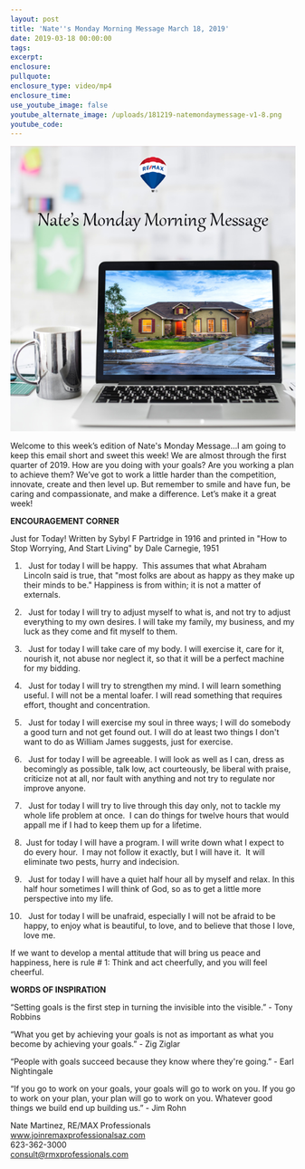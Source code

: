 ```yaml
---
layout: post
title: 'Nate''s Monday Morning Message March 18, 2019'
date: 2019-03-18 00:00:00
tags:
excerpt:
enclosure:
pullquote:
enclosure_type: video/mp4
enclosure_time:
use_youtube_image: false
youtube_alternate_image: /uploads/181219-natemondaymessage-v1-8.png
youtube_code:
---
```


![](/uploads/181219-natemondaymessage-v1-7.png)

Welcome to this week’s edition of Nate's Monday Message…I am going to keep this email short and sweet this week! We are almost through the first quarter of 2019. How are you doing with your goals? Are you working a plan to achieve them? We’ve got to work a little harder than the competition, innovate, create and then level up. But remember to smile and have fun, be caring and compassionate, and make a difference. Let’s make it a great week!

**ENCOURAGEMENT CORNER**

Just for Today! Written by Sybyl F Partridge in 1916 and printed in "How to Stop Worrying, And Start Living" by Dale Carnegie, 1951

1. &nbsp; Just for today I will be happy.&nbsp; This assumes that what Abraham Lincoln said is true, that "most folks are about as happy as they make up their minds to be." Happiness is from within; it is not a matter of externals.

2. &nbsp; Just for today I will try to adjust myself to what is, and not try to adjust everything to my own desires. I will take my family, my business, and my luck as they come and fit myself to them.

3. &nbsp; Just for today I will take care of my body. I will exercise it, care for it, nourish it, not abuse nor neglect it, so that it will be a perfect machine for my bidding.

4. &nbsp; Just for today I will try to strengthen my mind. I will learn something useful. I will not be a mental loafer. I will read something that requires effort, thought and concentration.

5. &nbsp; Just for today I will exercise my soul in three ways; I will do somebody a good turn and not get found out. I will do at least two things I don't want to do as William James suggests, just for exercise.

6. &nbsp; Just for today I will be agreeable. I will look as well as I can, dress as becomingly as possible, talk low, act courteously, be liberal with praise, criticize not at all, nor fault with anything and not try to regulate nor improve anyone.

7. &nbsp; Just for today I will try to live through this day only, not to tackle my whole life problem at once.&nbsp; I can do things for twelve hours that would appall me if I had to keep them up for a lifetime.

8. &nbsp;Just for today I will have a program. I will write down what I expect to do every hour.&nbsp; I may not follow it exactly, but I will have it.&nbsp; It will eliminate two pests, hurry and indecision.

9. &nbsp; Just for today I will have a quiet half hour all by myself and relax. In this half hour sometimes I will think of God, so as to get a little more perspective into my life.

10. &nbsp; Just for today I will be unafraid, especially I will not be afraid to be happy, to enjoy what is beautiful, to love, and to believe that those I love, love me.

If we want to develop a mental attitude that will bring us peace and happiness, here is rule # 1: Think and act cheerfully, and you will feel cheerful.

**WORDS OF INSPIRATION**

“Setting goals is the first step in turning the invisible into the visible.” - Tony Robbins

“What you get by achieving your goals is not as important as what you become by achieving your goals.” - Zig Ziglar

“People with goals succeed because they know where they're going.” - Earl Nightingale

“If you go to work on your goals, your goals will go to work on you. If you go to work on your plan, your plan will go to work on you. Whatever good things we build end up building us.” - Jim Rohn

Nate Martinez, RE/MAX Professionals<br>www.joinremaxprofessionalsaz.com<br>623-362-3000<br>consult@rmxprofessionals.com